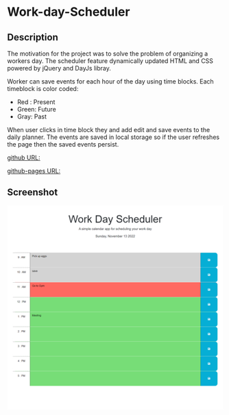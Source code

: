 # Work-day-Scheduler

## Description

The motivation for the project was to solve the problem of organizing a workers day. The scheduler feature dynamically updated HTML and CSS powered by jQuery and DayJs libray.

Worker can save events for each hour of the day using time blocks. Each timeblock is color coded:

- Red : Present
- Green: Future
- Gray: Past

When user clicks in time block they and add edit and save events to the daily planner.
The events are saved in local storage so if the user refreshes the page then the saved events persist.

[github URL:](https://github.com/DexterDick/work-day-scheduler)

[github-pages URL:](https://dexterdick.github.io/work-day-scheduler/)

## Screenshot

![work day scheduler](./Assets/images/app.png)
